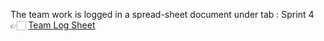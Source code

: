 The team work is logged in a spread-sheet document under tab : Sprint 4 👉🏻 [Team Log Sheet](https://docs.google.com/spreadsheets/d/1Vd7O3kVAYIMX5BxDZ78gmGyN0hrpE6zX7vUh-ttX7lE/edit#gid=524125564)
